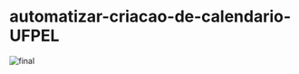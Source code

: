 # automatizar-criacao-de-calendario-UFPEL



![final](https://user-images.githubusercontent.com/20791940/129192096-11d74779-fca4-425f-938c-5a159a430763.gif)


